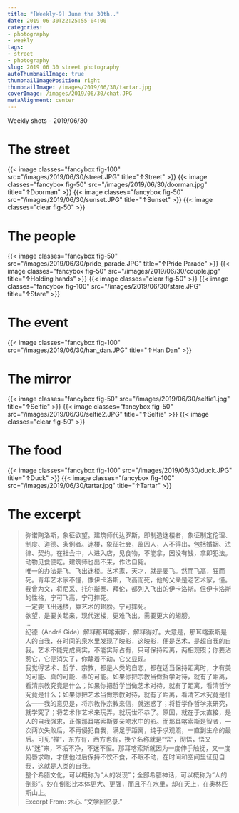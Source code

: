 ```yaml
---
title: "[Weekly-9] June the 30th.."
date: 2019-06-30T22:25:55-04:00
categories:
- photography
- weekly
tags:
- street
- photography
slug: 2019 06 30 street photography
autoThumbnailImage: true
thumbnailImagePosition: right
thumbnailImage: /images/2019/06/30/tartar.jpg
coverImage: /images/2019/06/30/chat.JPG
metaAlignment: center
---
```


Weekly shots - 2019/06/30
<!--more-->
<!-- toc -->

# The street
{{< image classes="fancybox fig-100" src="/images/2019/06/30/street.JPG"  title="↑Street" >}}
{{< image classes="fancybox fig-50" src="/images/2019/06/30/doorman.jpg"  title="↑Doorman" >}}
{{< image classes="fancybox fig-50" src="/images/2019/06/30/sunset.JPG"  title="↑Sunset" >}}
{{< image classes="clear fig-50" >}}

# The people
{{< image classes="fancybox fig-50" src="/images/2019/06/30/pride_parade.JPG"  title="↑Pride Parade" >}}
{{< image classes="fancybox fig-50" src="/images/2019/06/30/couple.jpg"  title="↑Holding hands" >}}
{{< image classes="clear fig-50" >}}
{{< image classes="fancybox fig-100" src="/images/2019/06/30/stare.JPG"  title="↑Stare" >}}

# The event
{{< image classes="fancybox fig-100" src="/images/2019/06/30/han_dan.JPG"  title="↑Han Dan" >}}

# The mirror
{{< image classes="fancybox fig-50" src="/images/2019/06/30/selfie1.jpg"  title="↑Selfie" >}}
{{< image classes="fancybox fig-50" src="/images/2019/06/30/selfie2.JPG"  title="↑Selfie" >}}
{{< image classes="clear fig-50" >}}

# The food
{{< image classes="fancybox fig-100" src="/images/2019/06/30/duck.JPG"  title="↑Duck" >}}
{{< image classes="fancybox fig-100" src="/images/2019/06/30/tartar.jpg"  title="↑Tartar" >}}

# The excerpt

>弥诺陶洛斯，象征欲望。建筑师代达罗斯，即制造迷楼者，象征制定伦理、制度、道德、条例者。迷楼，象征社会，监囚人，人不得出，包括婚姻、法律、契约。在社会中，人进入店，见食物，不能拿，因没有钱，拿即犯法。动物见食便吃。建筑师也出不来，作法自毙。  
唯一的办法是飞。飞出迷楼。艺术家，天才，就是要飞。然而飞高，狂而死。青年艺术家不懂，像伊卡洛斯，飞高而死，他的父亲是老艺术家，懂。  
我曾为文，将尼采、托尔斯泰、拜伦，都列入飞出的伊卡洛斯。但伊卡洛斯的性格，宁可飞高，宁可摔死。  
一定要飞出迷楼，靠艺术的翅膀。宁可摔死。  
欲望，是要关起来，现代迷楼，更难飞出，需要更大的翅膀。  
...  
纪德（André Gide）解释那耳喀索斯，解释得好。大意是，那耳喀索斯是人的自我，在时间的泉水里发现了映影，这映影，便是艺术，是超自我的自我。艺术不能完成真实，不能实际占有，只可保持距离，两相观照；你要沾惹它，它便消失了，你静着不动，它又显现。  
我觉得艺术、哲学、宗教，都是人类的自恋，都在适当保持距离时，才有美的可能、真的可能、善的可能。如果你把宗教当做哲学对待，就有了距离，看清宗教究竟是什么；如果你把哲学当做艺术对待，就有了距离，看清哲学究竟是什么；如果你把艺术当做宗教对待，就有了距离，看清艺术究竟是什么——我的意见是，将宗教作宗教来信，就迷惑了；将哲学作哲学来研究，就学究了；将艺术作艺术来玩弄，就玩世不恭了。原因，就在于太直接，是人的自我强求，正像那耳喀索斯要亲吻水中的影。而那耳喀索斯是智者，一次两次失败后，不再侵犯自我，满足于距离，纯乎求观照，一直到生命的最后。可见“禅”，东方有，西方也有，换个名称就是“悟”，彻悟，悟又从“迷”来，不垢不净，不迷不恒。那耳喀索斯就因为一度伸手触抚，又一度俯唇求吻，才使他过后保持不饮不食，不眠不动，在时间和空间里证见自我，这就是人类的自我。  
整个希腊文化，可以概称为“人的发现”；全部希腊神话，可以概称为“人的倒影”。妙在倒影比本体更大、更强，而且不在水里，却在天上，在奥林匹斯山上。  
Excerpt From: 木心. “文学回忆录.”  